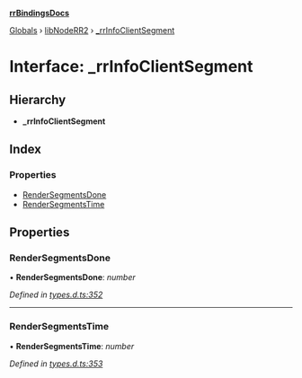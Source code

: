 **[rrBindingsDocs](../README.md)**

[Globals](../README.md) › [libNodeRR2](../modules/libnoderr2.md) › [_rrInfoClientSegment](libnoderr2._rrinfoclientsegment.md)

# Interface: _rrInfoClientSegment

## Hierarchy

* **_rrInfoClientSegment**

## Index

### Properties

* [RenderSegmentsDone](libnoderr2._rrinfoclientsegment.md#rendersegmentsdone)
* [RenderSegmentsTime](libnoderr2._rrinfoclientsegment.md#rendersegmentstime)

## Properties

###  RenderSegmentsDone

• **RenderSegmentsDone**: *number*

*Defined in [types.d.ts:352](https://github.com/Novalis15/RoyalRender-OpenExtensions/blob/5ba4523/rrNodeJS_rrBindings/nodeJS/win64/v6/types.d.ts#L352)*

___

###  RenderSegmentsTime

• **RenderSegmentsTime**: *number*

*Defined in [types.d.ts:353](https://github.com/Novalis15/RoyalRender-OpenExtensions/blob/5ba4523/rrNodeJS_rrBindings/nodeJS/win64/v6/types.d.ts#L353)*